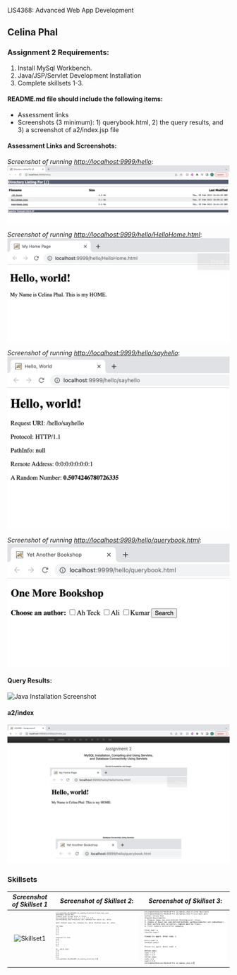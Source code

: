 LIS4368: Advanced Web App Development

## Celina Phal

### Assignment 2 Requirements:

1. Install MySql Workbench.
2. Java/JSP/Servlet Development Installation
3. Complete skillsets 1-3.

#### README.md file should include the following items:

* Assessment links
* Screenshots (3 minimum): 1) querybook.html, 2) the query results, and 3) a screenshot of a2/index.jsp file

#### Assessment Links and Screenshots:

*Screenshot of running [http://localhost:9999/hello](http://localhost:9999/hello)*:
    ![img](img/img1.png)

*Screenshot of running [http://localhost:9999/hello/HelloHome.html](http://localhost:9999/hello/HelloHome.html)*:
    ![img](img/img2.png)

*Screenshot of running [http://localhost:9999/hello/sayhello](http://localhost:9999/hello/sayhello)*:
    ![img](img/img3.png)

*Screenshot of running [http://localhost:9999/hello/querybook.html](http://localhost:9999/hello/querybook.html)*:
    ![img](img/img4.png)


#### Query Results:

![Java Installation Screenshot](img/jdk_install.png)

#### a2/index

![a2](img/index1.png)

### Skillsets

| *Screenshot of Skillset 1*      | *Screenshot of Skillset 2*: | *Screenshot of Skillset 3*:     |
| :----:       |    :----:   |          :----: |
| ![Skillset1](img/q1)   | ![Skillset2](img/Q2_Looping_Structures.png) | ![Skillset3](img/Q3.png) |
